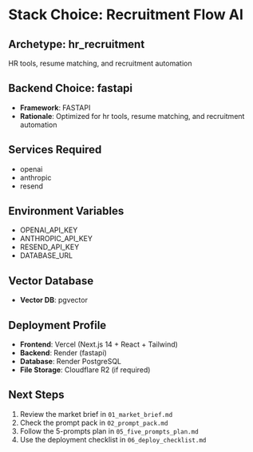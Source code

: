 # Stack Choice: Recruitment Flow AI

## Archetype: hr_recruitment
HR tools, resume matching, and recruitment automation

## Backend Choice: fastapi
- **Framework**: FASTAPI
- **Rationale**: Optimized for hr tools, resume matching, and recruitment automation

## Services Required
- openai
- anthropic
- resend

## Environment Variables
- OPENAI_API_KEY
- ANTHROPIC_API_KEY
- RESEND_API_KEY
- DATABASE_URL

## Vector Database
- **Vector DB**: pgvector

## Deployment Profile
- **Frontend**: Vercel (Next.js 14 + React + Tailwind)
- **Backend**: Render (fastapi)
- **Database**: Render PostgreSQL
- **File Storage**: Cloudflare R2 (if required)

## Next Steps
1. Review the market brief in `01_market_brief.md`
2. Check the prompt pack in `02_prompt_pack.md`
3. Follow the 5-prompts plan in `05_five_prompts_plan.md`
4. Use the deployment checklist in `06_deploy_checklist.md`
